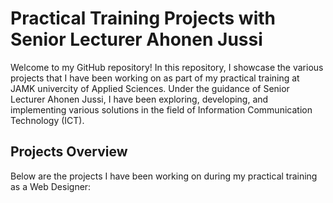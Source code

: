 # Practical Training Projects with Senior Lecturer Ahonen Jussi

Welcome to my GitHub repository! In this repository, I showcase the various projects that I have been working on as part of my practical training at JAMK univercity of Applied Sciences. Under the guidance of Senior Lecturer Ahonen Jussi, I have been exploring, developing, and implementing various solutions in the field of Information Communication Technology (ICT).

## Projects Overview

Below are the projects I have been working on during my practical training as a Web Designer:
